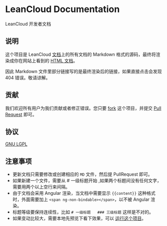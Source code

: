 # LeanCloud Documentation

LeanCloud 开发者文档

## 说明

这个项目是 LeanCloud [文档](http://leancloud.cn/docs/)上的所有文档的 Markdown 格式的源码，最终将渲染成你在网站上看到的 [HTML 文档](http://leancloud.cn/docs/)。

因此 Markdown 文件里部分链接写的是最终渲染后的链接，如果直接点击会发现 404 错误。敬请谅解。

## 贡献

我们欢迎所有用户为我们贡献或者修正错误。您只要 [fork](https://github.com/leancloud/docs/fork) 这个项目，并提交 [Pull Request](https://github.com/leancloud/docs/pulls) 即可。

## 协议

[GNU LGPL](https://www.gnu.org/licenses/lgpl.html)

## 注意事项
* 更新文档只需要修改或创建相应的 `MD` 文件，然后提 PullRequest 即可。
* 如果新建一个文件，需要从 # 一级标题开始 ,如果两个标题间没有任何文字，需要用两个以上空行来间隔。
* 由于文档会采用 Angular 渲染，当文档中需要显示 `{{content}}` 这种格式时，外面需要加上 `<span ng-non-bindable></span>`，以不被 Angular 渲染。
* 标题等级要保持连续性，比如 `# 一级标题   ### 三级标题` 这样是不对的。
* 如果变动比较大，需要本地先预览下看下效果，可以 [运行这个项目](https://github.com/leancloud/avoscloud-docs)。
